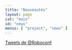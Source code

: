```yaml
---
title: "Nouveautés"
layout: page
cat: "main"
id: "news"
menus: [ "project", "news" ]
---
```


<a class="twitter-timeline"  href="https://twitter.com/Roboconf" data-widget-id="441926112260526081">Tweets de @Roboconf</a>

<script>!function(d,s,id){var js,fjs=d.getElementsByTagName(s)[0],p=/^http:/.test(d.location)?'http':'https';if(!d.getElementById(id)){js=d.createElement(s);js.id=id;js.src=p+"://platform.twitter.com/widgets.js";fjs.parentNode.insertBefore(js,fjs);}}(document,"script","twitter-wjs");</script>
